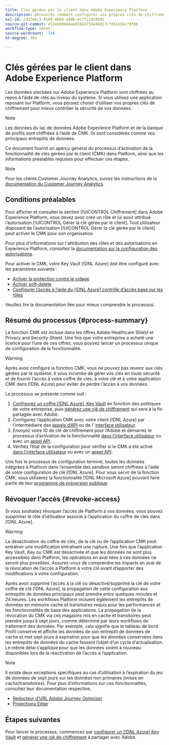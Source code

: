 ```yaml
---
title: Clés gérées par le client dans Adobe Experience Platform
description: Découvrez comment configurer vos propres clés de chiffrement pour les données stockées dans Adobe Experience Platform.
exl-id: cd33e6c2-8189-4b68-a99b-ec7fccdc9b91
source-git-commit: e52eb90b64ae9142e714a46017cfd14156c78f8b
workflow-type: tm+mt
source-wordcount: '716'
ht-degree: 36%

---
```


# Clés gérées par le client dans Adobe Experience Platform

Les données stockées sur Adobe Experience Platform sont chiffrées au repos à l’aide de clés au niveau du système. Si vous utilisez une application reposant sur Platform, vous pouvez choisir d’utiliser vos propres clés de chiffrement pour mieux contrôler la sécurité de vos données.

>[!NOTE]
>
>Les données du lac de données Adobe Experience Platform et de la banque de profils sont chiffrées à l’aide de CMK. Ils sont considérés comme vos principaux entrepôts de données.

Ce document fournit un aperçu général du processus d’activation de la fonctionnalité de clés gérées par le client (CMK) dans Platform, ainsi que les informations préalables requises pour effectuer ces étapes.

>[!NOTE]
>
>Pour les clients Customer Journey Analytics, suivez les instructions de la [documentation du Customer Journey Analytics](https://experienceleague.adobe.com/docs/analytics-platform/using/cja-privacy/cmk.html?lang=fr).

## Conditions préalables

Pour afficher et consulter la section [!UICONTROL Chiffrement] dans Adobe Experience Platform, vous devez avoir créé un rôle et lui avoir attribué l’autorisation [!UICONTROL Gérer la clé gérée par le client]. Tout utilisateur disposant de l’autorisation [!UICONTROL Gérer la clé gérée par le client] peut activer le CMK pour son organisation.

Pour plus d&#39;informations sur l&#39;attribution des rôles et des autorisations en Experience Platform, consultez la [documentation sur la configuration des autorisations](https://experienceleague.adobe.com/docs/platform-learn/getting-started-for-data-architects-and-data-engineers/configure-permissions.html).

Pour activer le CMK, votre Key Vault [!DNL Azure] doit être configuré avec les paramètres suivants :

* [Activer la protection contre le vidage](https://learn.microsoft.com/en-us/azure/key-vault/general/soft-delete-overview#purge-protection)
* [Activer soft-delete](https://learn.microsoft.com/en-us/azure/key-vault/general/soft-delete-overview)
* [Configurer l’accès à l’aide du  [!DNL Azure] contrôle d’accès basé sur les rôles](https://learn.microsoft.com/en-us/azure/role-based-access-control/)

Veuillez lire la documentation liée pour mieux comprendre le processus.

## Résumé du processus {#process-summary}

La fonction CMK est incluse dans les offres Adobe Healthcare Shield et Privacy and Security Shield. Une fois que votre entreprise a acheté une licence pour l’une de ces offres, vous pouvez lancer un processus unique de configuration de la fonctionnalité.

>[!WARNING]
>
>Après avoir configuré la fonction CMK, vous ne pouvez pas revenir aux clés gérées par le système. Il vous incombe de gérer vos clés en toute sécurité et de fournir l’accès à votre coffre de clés, à votre clé et à votre application CMK dans [!DNL Azure] pour éviter de perdre l’accès à vos données.

Le processus se présente comme suit :

1. [Configurez un coffre  [!DNL Azure]  Key Vault](./azure-key-vault-config.md) en fonction des politiques de votre entreprise, puis [générez une clé de chiffrement](./azure-key-vault-config.md#generate-a-key) qui sera à la fin partagée avec Adobe.
1. Configurez l’application CMK avec votre client [!DNL Azure] par l’intermédiaire des [appels d’API](./api-set-up.md#register-app) ou de l’ [interface utilisateur](./ui-set-up.md#register-app).
1. Envoyez votre ID de clé de chiffrement pour l’Adobe et démarrez le processus d’activation de la fonctionnalité [ dans l’interface utilisateur](./ui-set-up.md#send-to-adobe) ou avec un [appel API](./api-set-up.md#send-to-adobe).
1. Vérifiez l’état de la configuration pour vérifier si le CMK a été activé [ dans l’interface utilisateur](./ui-set-up.md#check-status) ou avec un [appel API](./api-set-up.md#check-status).

Une fois le processus de configuration terminé, toutes les données intégrées à Platform dans l’ensemble des sandbox seront chiffrées à l’aide de votre configuration de clé [!DNL Azure]. Pour vous servir de la fonction CMK, vous utiliserez la fonctionnalité [!DNL Microsoft Azure] pouvant faire partie de leur [programme de préversion publique](https://azure.microsoft.com/fr-fr/support/legal/preview-supplemental-terms/).

## Révoquer l’accès {#revoke-access}

Si vous souhaitez révoquer l’accès de Platform à vos données, vous pouvez supprimer le rôle d’utilisateur associé à l’application du coffre de clés dans [!DNL Azure].

>[!WARNING]
>
>La désactivation du coffre de clés, de la clé ou de l’application CMK peut entraîner une modification entraînant une rupture. Une fois que l’application Key Vault, Key ou CMK est désactivée et que les données ne sont plus accessibles dans Platform, les opérations en aval liées à ces données ne seront plus possibles. Assurez-vous de comprendre les impacts en aval de la révocation de l’accès à Platform à votre clé avant d’apporter des modifications à votre configuration.

Après avoir supprimé l’accès à la clé ou désactivé/supprimé la clé de votre coffre de clé [!DNL Azure], la propagation de cette configuration aux entrepôts de données principaux peut prendre entre quelques minutes et 24 heures. Les workflows Platform incluent également les entrepôts de données en mémoire cache et transitoires requis pour les performances et les fonctionnalités de base des applications. La propagation de la révocation du CMK via ces magasins mis en cache et transitoires peut prendre jusqu’à sept jours, comme déterminé par leurs workflows de traitement des données. Par exemple, cela signifie que le tableau de bord Profil conserve et affiche les données de son entrepôt de données de cache et met sept jours à expiration pour que les données conservées dans les entrepôts de données du cache fassent l’objet d’un cycle d’actualisation. Le même délai s’applique pour que les données soient à nouveau disponibles lors de la réactivation de l’accès à l’application.

>[!NOTE]
>
>Il existe deux exceptions spécifiques au cas d’utilisation à l’expiration du jeu de données de sept jours sur les données non primaires (mises en cache/transitoires). Pour plus d’informations sur ces fonctionnalités, consultez leur documentation respective.<ul><li>[Réducteur d’URL Adobe Journey Optimizer](https://experienceleague.adobe.com/docs/journey-optimizer/using/sms/sms-configuration.html?lang=fr#message-preset-sms)</li><li>[Projections Edge](https://experienceleague.adobe.com/docs/experience-platform/profile/home.html#edge-projections)</li></ul>

## Étapes suivantes

Pour lancer le processus, commencez par [configurer un [!DNL Azure] Key Vault](./azure-key-vault-config.md) et [générer une clé de chiffrement](./azure-key-vault-config.md#generate-a-key) à partager avec Adobe.
